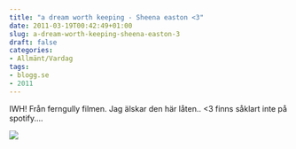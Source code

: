 ```yaml
---
title: "a dream worth keeping - Sheena easton <3"
date: 2011-03-19T00:42:49+01:00
slug: a-dream-worth-keeping-sheena-easton-3
draft: false
categories:
- Allmänt/Vardag
tags:
- blogg.se
- 2011
---
```

IWH! Från ferngully filmen. Jag älskar den här låten.. <3 finns såklart inte på spotify....  
  
  
![](/assets/images/blogg.se/ferngully_the_last_rain_forest-front_138328948.jpg)